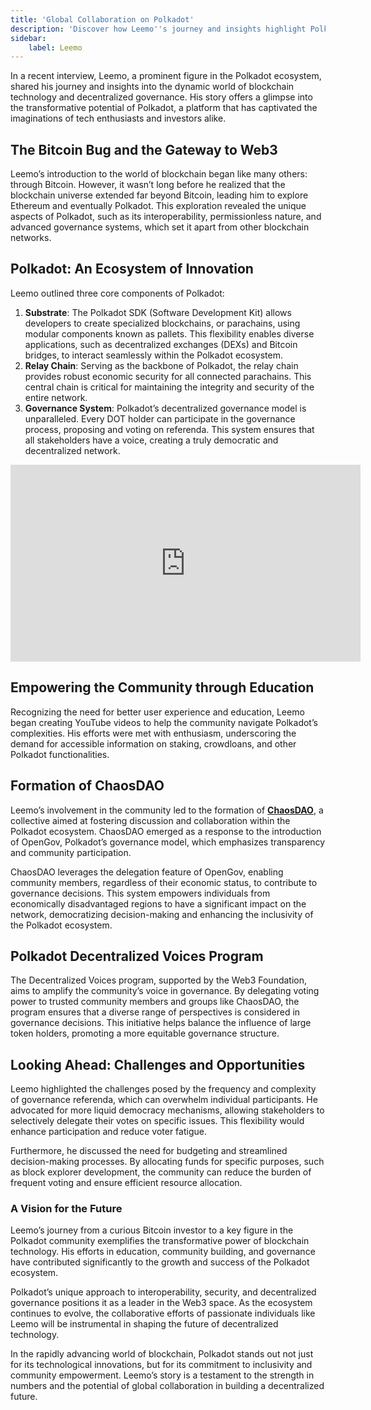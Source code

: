 ```yaml
---
title: 'Global Collaboration on Polkadot'
description: 'Discover how Leemo''s journey and insights highlight Polkadot''s innovative governance, community empowerment, and decentralized technology advancements.'
sidebar:
    label: Leemo
---
```

In a recent interview, Leemo, a prominent figure in the Polkadot ecosystem, shared his journey and insights into the dynamic world of blockchain technology and decentralized governance. His story offers a glimpse into the transformative potential of Polkadot, a platform that has captivated the imaginations of tech enthusiasts and investors alike.

## The Bitcoin Bug and the Gateway to Web3
Leemo’s introduction to the world of blockchain began like many others: through Bitcoin. However, it wasn’t long before he realized that the blockchain universe extended far beyond Bitcoin, leading him to explore Ethereum and eventually Polkadot. This exploration revealed the unique aspects of Polkadot, such as its interoperability, permissionless nature, and advanced governance systems, which set it apart from other blockchain networks.

## Polkadot: An Ecosystem of Innovation
Leemo outlined three core components of Polkadot:

1. **Substrate**: The Polkadot SDK (Software Development Kit) allows developers to create specialized blockchains, or parachains, using modular components known as pallets. This flexibility enables diverse applications, such as decentralized exchanges (DEXs) and Bitcoin bridges, to interact seamlessly within the Polkadot ecosystem.
2. **Relay Chain**: Serving as the backbone of Polkadot, the relay chain provides robust economic security for all connected parachains. This central chain is critical for maintaining the integrity and security of the entire network.
3. **Governance System**: Polkadot’s decentralized governance model is unparalleled. Every DOT holder can participate in the governance process, proposing and voting on referenda. This system ensures that all stakeholders have a voice, creating a truly democratic and decentralized network.

<iframe allow="accelerometer; autoplay; clipboard-write; encrypted-media; gyroscope; picture-in-picture; web-share" allowfullscreen="" frameborder="0" height="315" referrerpolicy="strict-origin-when-cross-origin" src="https://www.youtube.com/embed/td8x2NGlRxc?si=W-3jQoIzHsEQ-cEq" title="YouTube video player" width="560"></iframe>

## Empowering the Community through Education
Recognizing the need for better user experience and education, Leemo began creating YouTube videos to help the community navigate Polkadot’s complexities. His efforts were met with enthusiasm, underscoring the demand for accessible information on staking, crowdloans, and other Polkadot functionalities.

## Formation of ChaosDAO
Leemo’s involvement in the community led to the formation of [**ChaosDAO**](https://dablock.com/ecosystem/chaosdao/), a collective aimed at fostering discussion and collaboration within the Polkadot ecosystem. ChaosDAO emerged as a response to the introduction of OpenGov, Polkadot’s governance model, which emphasizes transparency and community participation.

ChaosDAO leverages the delegation feature of OpenGov, enabling community members, regardless of their economic status, to contribute to governance decisions. This system empowers individuals from economically disadvantaged regions to have a significant impact on the network, democratizing decision-making and enhancing the inclusivity of the Polkadot ecosystem.

## Polkadot Decentralized Voices Program
The Decentralized Voices program, supported by the Web3 Foundation, aims to amplify the community’s voice in governance. By delegating voting power to trusted community members and groups like ChaosDAO, the program ensures that a diverse range of perspectives is considered in governance decisions. This initiative helps balance the influence of large token holders, promoting a more equitable governance structure.

## Looking Ahead: Challenges and Opportunities
Leemo highlighted the challenges posed by the frequency and complexity of governance referenda, which can overwhelm individual participants. He advocated for more liquid democracy mechanisms, allowing stakeholders to selectively delegate their votes on specific issues. This flexibility would enhance participation and reduce voter fatigue.

Furthermore, he discussed the need for budgeting and streamlined decision-making processes. By allocating funds for specific purposes, such as block explorer development, the community can reduce the burden of frequent voting and ensure efficient resource allocation.

### A Vision for the Future

Leemo’s journey from a curious Bitcoin investor to a key figure in the Polkadot community exemplifies the transformative power of blockchain technology. His efforts in education, community building, and governance have contributed significantly to the growth and success of the Polkadot ecosystem.

Polkadot’s unique approach to interoperability, security, and decentralized governance positions it as a leader in the Web3 space. As the ecosystem continues to evolve, the collaborative efforts of passionate individuals like Leemo will be instrumental in shaping the future of decentralized technology.

In the rapidly advancing world of blockchain, Polkadot stands out not just for its technological innovations, but for its commitment to inclusivity and community empowerment. Leemo’s story is a testament to the strength in numbers and the potential of global collaboration in building a decentralized future.